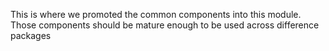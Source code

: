    This is where we promoted the common components into this module. Those components should be mature enough to be used across difference packages